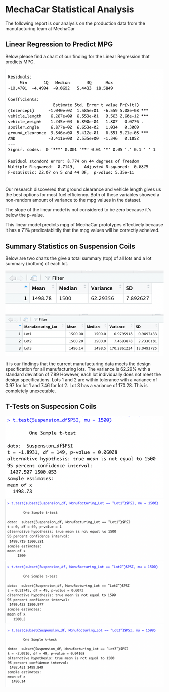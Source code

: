 # MechaCar Statistical Analysis
The following report is our analysis on the production data from the manufacturing team at MechaCar

## Linear Regression to Predict MPG
Below please find a chart of our finding for the Linear Regression that predicts MPG.

![Linear.png](Images/Linear.png) 

Our research discovered that ground clearance and vehicle length gives us the best options for most fuel efficiency. Both of these variables showed a non-random amount of variance to the mpg values in the dataset.

The slope of the linear model is not considered to be zero because it's below the p-value.

This linear model predicts mpg of MechaCar prototypes effectively because it has a 71% predicatablitily that the mpg values will be correctly acheived.  

## Summary Statistics on Suspension Coils
Below are two charts the give a total summary (top) of all lots and a lot summary (bottom) of each lot.

![total_summary.png](Images/total_summary.png)
![lot_summary.png](Images/lot_summary.png)

It is our findings that the current manufacturing data meets the design specification for all manufacturing lots. The variance is 62.29% with a standard deviation of 7.89 
However, each lot individually does not meet the design specifications. Lots 1 and 2 are within tolerance with a variance of 0.97 for lot 1 and 7.46 for lot 2. Lot 3 has a variance of 170.28. This is completely unexcetable. 

## T-Tests on Suspecsion Coils
![All_T_test.png](Images/All_T_test.png)
![Lot1_T_test.png](Images/Lot1_T_test.png)
![Lot2_T_test.png](Images/Lot2_T_test.png)
![Lot3_T_test.png](Images/Lot3_T_test.png)
